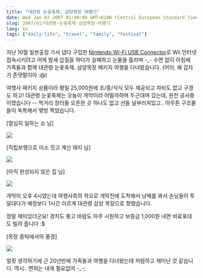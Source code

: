 ```yaml
---
title: "대관령 눈꽃축제, 삼양목장 여행기"
date: Wed Jan 03 2007 01:00:00 GMT+0100 (Central European Standard Time)
slug: 2007/01/대관령-눈꽃축제-삼양목장-여행기
lang: ko
tags: ["daily-life", "travel", "family", "festival"]
---
```


지난 10월 일본출장 가서 냅다 구입한 [Nintendo Wi-Fi USB Connector](http://en.wikipedia.org/wiki/Nintendo_Wi-Fi_USB_Connector)로 Wii 인터넷 접속시키려고 어제 밤새 삽질을 하다가 실패하고 눈물을 흘리며 -_- 수면 없이 아침에 가족들과 함께 대관령 눈꽃축제, 삼양목장 패키지 여행을 다녀왔습니다. 
(어이, 왜 갑자기 존댓말이야 :@)

여행사 패키지 상품이라 평일 25,000원에 조/중/석식 모두 제공되고 차비도 없고 구경도 하고!
대관령 눈꽃축제는 오늘이 개막이라 어떨까하며 두근대며 갔는데, 완전 공사중이였습니다 --
먹거리 장터들 오픈한 곳 하나도 없고 선들 널부러져있고.. 아무튼 구조물들이 독특해서 몇방 찍었습니다.

[열심히 일하는 소 님]

![](/img/snow_bulls.jpg)

[직립보행으로 미소 짓고 계신 돼지 님]

![](/img/snow_pig.jpg)

[아직 완성되지 않은 집 님]

![](/img/snow_house.jpg)

개막이 오후 4시였는데 여행사측의 착오로 개막전에 도착해서 낭패를 봐서 손님들이 투덜대다가 
예정보다 1시간 이르게 대관령 삼양 목장으로 향했습니다.

정말 재미있더군요! 경치도 좋고 바람도 아주 시원하고 보증금 1,000원 내면 비료포대도 빌려 줍니다 :$

[목장 중턱에서의 풍경]

![](/img/snow_farm.jpg)

얼핏 생각하기에 근 20년만에 가족들과 여행을 다녀왔는데 저렴하고 재미난 것 같습니다.
역시.. 면허는 내게 필요없어 -_-;
